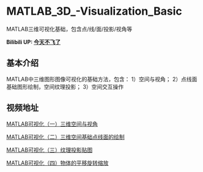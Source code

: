 # MATLAB_3D_-Visualization_Basic
MATLAB三维可视化基础，包含点/线/面/投影/视角等

**Bilibili UP: [今天不飞了](https://space.bilibili.com/330337755)**


## 基本介绍
MATLAB中三维图形图像可视化的基础方法，包含：
1）空间与视角；
2）点线面基础图形绘制，空间纹理投影；
3）空间交互操作

## 视频地址


[MATLAB可视化（一）三维空间与视角](https://www.bilibili.com/video/BV1Kv4y1u7Um/?share_source=copy_web)

[MATLAB可视化（二）三维空间基础点线面的绘制](https://www.bilibili.com/video/BV1w94y1d7Lj/?share_source=copy_web)

[MATLAB可视化（三）纹理投影贴图](https://www.bilibili.com/video/BV1Ge4y1R7mz/?share_source=copy_web)

[MATLAB可视化（四）物体的平移旋转缩放](https://www.bilibili.com/video/BV1nF411K7S1/?share_source=copy_web)

